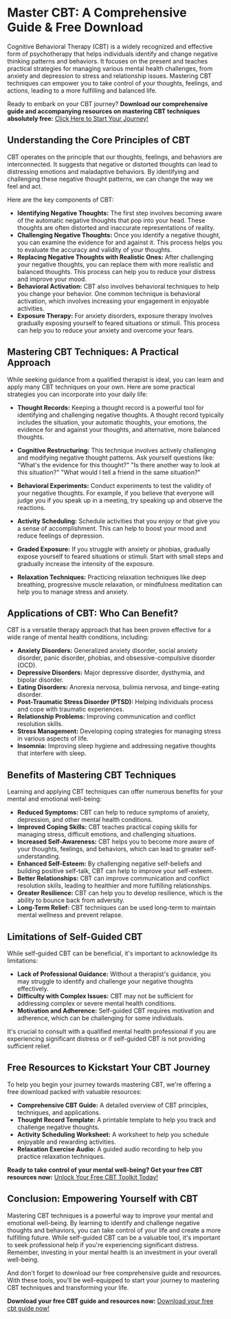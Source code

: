 # Master CBT: A Comprehensive Guide & Free Download

Cognitive Behavioral Therapy (CBT) is a widely recognized and effective form of psychotherapy that helps individuals identify and change negative thinking patterns and behaviors. It focuses on the present and teaches practical strategies for managing various mental health challenges, from anxiety and depression to stress and relationship issues. Mastering CBT techniques can empower you to take control of your thoughts, feelings, and actions, leading to a more fulfilling and balanced life.

Ready to embark on your CBT journey? **Download our comprehensive guide and accompanying resources on mastering CBT techniques absolutely free:** [Click Here to Start Your Journey!](https://udemywork.com/master-cbt)

## Understanding the Core Principles of CBT

CBT operates on the principle that our thoughts, feelings, and behaviors are interconnected. It suggests that negative or distorted thoughts can lead to distressing emotions and maladaptive behaviors. By identifying and challenging these negative thought patterns, we can change the way we feel and act.

Here are the key components of CBT:

*   **Identifying Negative Thoughts:** The first step involves becoming aware of the automatic negative thoughts that pop into your head. These thoughts are often distorted and inaccurate representations of reality.
*   **Challenging Negative Thoughts:** Once you identify a negative thought, you can examine the evidence for and against it. This process helps you to evaluate the accuracy and validity of your thoughts.
*   **Replacing Negative Thoughts with Realistic Ones:** After challenging your negative thoughts, you can replace them with more realistic and balanced thoughts. This process can help you to reduce your distress and improve your mood.
*   **Behavioral Activation:** CBT also involves behavioral techniques to help you change your behavior. One common technique is behavioral activation, which involves increasing your engagement in enjoyable activities.
*   **Exposure Therapy:** For anxiety disorders, exposure therapy involves gradually exposing yourself to feared situations or stimuli. This process can help you to reduce your anxiety and overcome your fears.

## Mastering CBT Techniques: A Practical Approach

While seeking guidance from a qualified therapist is ideal, you can learn and apply many CBT techniques on your own. Here are some practical strategies you can incorporate into your daily life:

*   **Thought Records:** Keeping a thought record is a powerful tool for identifying and challenging negative thoughts. A thought record typically includes the situation, your automatic thoughts, your emotions, the evidence for and against your thoughts, and alternative, more balanced thoughts.

*   **Cognitive Restructuring:** This technique involves actively challenging and modifying negative thought patterns. Ask yourself questions like: "What's the evidence for this thought?" "Is there another way to look at this situation?" "What would I tell a friend in the same situation?"

*   **Behavioral Experiments:** Conduct experiments to test the validity of your negative thoughts. For example, if you believe that everyone will judge you if you speak up in a meeting, try speaking up and observe the reactions.

*   **Activity Scheduling:** Schedule activities that you enjoy or that give you a sense of accomplishment. This can help to boost your mood and reduce feelings of depression.

*   **Graded Exposure:** If you struggle with anxiety or phobias, gradually expose yourself to feared situations or stimuli. Start with small steps and gradually increase the intensity of the exposure.

*   **Relaxation Techniques:** Practicing relaxation techniques like deep breathing, progressive muscle relaxation, or mindfulness meditation can help you to manage stress and anxiety.

## Applications of CBT: Who Can Benefit?

CBT is a versatile therapy approach that has been proven effective for a wide range of mental health conditions, including:

*   **Anxiety Disorders:** Generalized anxiety disorder, social anxiety disorder, panic disorder, phobias, and obsessive-compulsive disorder (OCD).
*   **Depressive Disorders:** Major depressive disorder, dysthymia, and bipolar disorder.
*   **Eating Disorders:** Anorexia nervosa, bulimia nervosa, and binge-eating disorder.
*   **Post-Traumatic Stress Disorder (PTSD):** Helping individuals process and cope with traumatic experiences.
*   **Relationship Problems:** Improving communication and conflict resolution skills.
*   **Stress Management:** Developing coping strategies for managing stress in various aspects of life.
*   **Insomnia:** Improving sleep hygiene and addressing negative thoughts that interfere with sleep.

## Benefits of Mastering CBT Techniques

Learning and applying CBT techniques can offer numerous benefits for your mental and emotional well-being:

*   **Reduced Symptoms:** CBT can help to reduce symptoms of anxiety, depression, and other mental health conditions.
*   **Improved Coping Skills:** CBT teaches practical coping skills for managing stress, difficult emotions, and challenging situations.
*   **Increased Self-Awareness:** CBT helps you to become more aware of your thoughts, feelings, and behaviors, which can lead to greater self-understanding.
*   **Enhanced Self-Esteem:** By challenging negative self-beliefs and building positive self-talk, CBT can help to improve your self-esteem.
*   **Better Relationships:** CBT can improve communication and conflict resolution skills, leading to healthier and more fulfilling relationships.
*   **Greater Resilience:** CBT can help you to develop resilience, which is the ability to bounce back from adversity.
*   **Long-Term Relief:** CBT techniques can be used long-term to maintain mental wellness and prevent relapse.

## Limitations of Self-Guided CBT

While self-guided CBT can be beneficial, it's important to acknowledge its limitations:

*   **Lack of Professional Guidance:** Without a therapist's guidance, you may struggle to identify and challenge your negative thoughts effectively.
*   **Difficulty with Complex Issues:** CBT may not be sufficient for addressing complex or severe mental health conditions.
*   **Motivation and Adherence:** Self-guided CBT requires motivation and adherence, which can be challenging for some individuals.

It's crucial to consult with a qualified mental health professional if you are experiencing significant distress or if self-guided CBT is not providing sufficient relief.

## Free Resources to Kickstart Your CBT Journey

To help you begin your journey towards mastering CBT, we're offering a free download packed with valuable resources:

*   **Comprehensive CBT Guide:** A detailed overview of CBT principles, techniques, and applications.
*   **Thought Record Template:** A printable template to help you track and challenge negative thoughts.
*   **Activity Scheduling Worksheet:** A worksheet to help you schedule enjoyable and rewarding activities.
*   **Relaxation Exercise Audio:** A guided audio recording to help you practice relaxation techniques.

**Ready to take control of your mental well-being? Get your free CBT resources now:** [Unlock Your Free CBT Toolkit Today!](https://udemywork.com/master-cbt)

## Conclusion: Empowering Yourself with CBT

Mastering CBT techniques is a powerful way to improve your mental and emotional well-being. By learning to identify and challenge negative thoughts and behaviors, you can take control of your life and create a more fulfilling future. While self-guided CBT can be a valuable tool, it's important to seek professional help if you're experiencing significant distress. Remember, investing in your mental health is an investment in your overall well-being.

And don't forget to download our free comprehensive guide and resources. With these tools, you'll be well-equipped to start your journey to mastering CBT techniques and transforming your life.

**Download your free CBT guide and resources now:** [Download your free cbt guide now!](https://udemywork.com/master-cbt)
